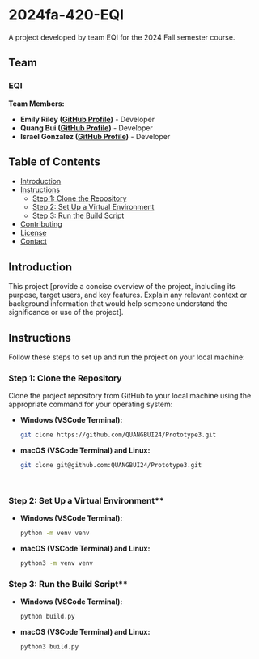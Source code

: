 # 2024fa-420-EQI

A project developed by team EQI for the 2024 Fall semester course.

## Team

### EQI

**Team Members:**
- **Emily Riley ([GitHub Profile](https://github.com/emilyyr55))** - Developer
- **Quang Bui ([GitHub Profile](https://github.com/QUANGBUI24))** - Developer
- **Israel Gonzalez ([GitHub Profile](https://github.com/xhatd))** - Developer

## Table of Contents
- [Introduction](#introduction)
- [Instructions](#instructions)
  - [Step 1: Clone the Repository](#step-1-clone-the-repository)
  - [Step 2: Set Up a Virtual Environment](#step-2-set-up-a-virtual-environment)
  - [Step 3: Run the Build Script](#step-3-run-the-build-script)
- [Contributing](#contributing)
- [License](#license)
- [Contact](#contact)

## Introduction

This project [provide a concise overview of the project, including its purpose, target users, and key features. Explain any relevant context or background information that would help someone understand the significance or use of the project].

## Instructions

Follow these steps to set up and run the project on your local machine:

### Step 1: Clone the Repository

Clone the project repository from GitHub to your local machine using the appropriate command for your operating system:

- **Windows (VSCode Terminal):**    
  ```bash
  git clone https://github.com/QUANGBUI24/Prototype3.git

- **macOS (VSCode Terminal) and Linux:** 
  ```bash 
  git clone git@github.com:QUANGBUI24/Prototype3.git

 
### Step 2: Set Up a Virtual Environment**
- **Windows (VSCode Terminal):**  
  ```bash
  python -m venv venv

- **macOS (VSCode Terminal) and Linux:** 
  ```bash
  python3 -m venv venv

### Step 3: Run the Build Script**
- **Windows (VSCode Terminal):**  
  ```bash
  python build.py

- **macOS (VSCode Terminal) and Linux:** 
  ```bash
  python3 build.py